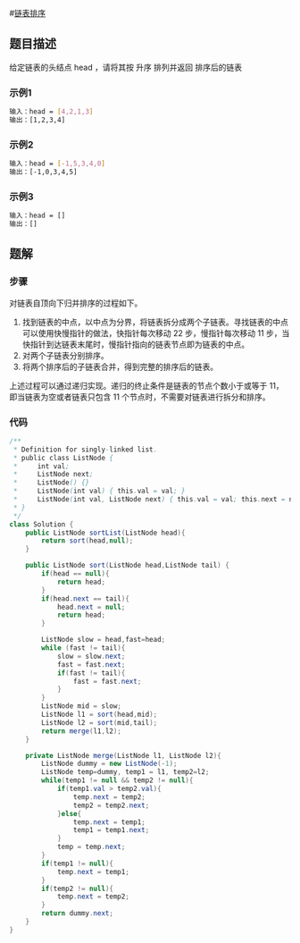 #[链表排序](https://leetcode.cn/problems/7WHec2/)

## 题目描述
给定链表的头结点 head ，请将其按 升序 排列并返回 排序后的链表 

### 示例1
```bash
输入：head = [4,2,1,3]
输出：[1,2,3,4]
```

### 示例2
```bash
输入：head = [-1,5,3,4,0]
输出：[-1,0,3,4,5]
```

### 示例3
```bash
输入：head = []
输出：[]
```

## 题解
### 步骤
对链表自顶向下归并排序的过程如下。
1. 找到链表的中点，以中点为分界，将链表拆分成两个子链表。寻找链表的中点可以使用快慢指针的做法，快指针每次移动 22 步，慢指针每次移动 11 步，当快指针到达链表末尾时，慢指针指向的链表节点即为链表的中点。
2. 对两个子链表分别排序。
3. 将两个排序后的子链表合并，得到完整的排序后的链表。

上述过程可以通过递归实现。递归的终止条件是链表的节点个数小于或等于 11，即当链表为空或者链表只包含 11 个节点时，不需要对链表进行拆分和排序。

### 代码
```java
/**
 * Definition for singly-linked list.
 * public class ListNode {
 *     int val;
 *     ListNode next;
 *     ListNode() {}
 *     ListNode(int val) { this.val = val; }
 *     ListNode(int val, ListNode next) { this.val = val; this.next = next; }
 * }
 */
class Solution {
    public ListNode sortList(ListNode head){
        return sort(head,null);
    }

    public ListNode sort(ListNode head,ListNode tail) {
        if(head == null){
            return head;
        }
        if(head.next == tail){
            head.next = null;
            return head;
        }

        ListNode slow = head,fast=head;
        while (fast != tail){
            slow = slow.next;
            fast = fast.next;
            if(fast != tail){
                fast = fast.next;
            }
        }
        ListNode mid = slow;
        ListNode l1 = sort(head,mid);
        ListNode l2 = sort(mid,tail);
        return merge(l1,l2);
    }

    private ListNode merge(ListNode l1, ListNode l2){
        ListNode dummy = new ListNode(-1);
        ListNode temp=dummy, temp1 = l1, temp2=l2;
        while(temp1 != null && temp2 != null){
            if(temp1.val > temp2.val){
                temp.next = temp2;
                temp2 = temp2.next;
            }else{
                temp.next = temp1;
                temp1 = temp1.next;
            }
            temp = temp.next;
        }
        if(temp1 != null){
            temp.next = temp1;
        }
        if(temp2 != null){
            temp.next = temp2;
        }
        return dummy.next;
    }
}
```
